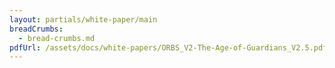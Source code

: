 ```yaml
---
layout: partials/white-paper/main
breadCrumbs:
  - bread-crumbs.md
pdfUrl: /assets/docs/white-papers/ORBS_V2-The-Age-of-Guardians_V2.5.pdf
---
```


